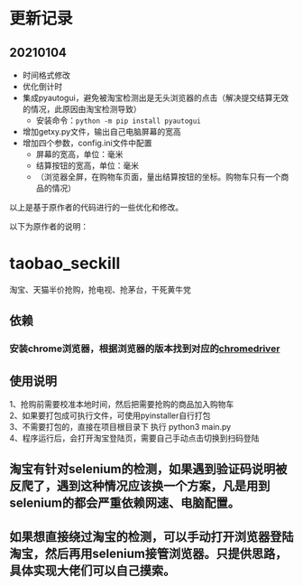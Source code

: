 

# 更新记录 

## 20210104
- 时间格式修改
- 优化倒计时  
- 集成pyautogui，避免被淘宝检测出是无头浏览器的点击（解决提交结算无效的情况，此原因由淘宝检测导致）
    - 安装命令：```python -m pip install pyautogui```
- 增加getxy.py文件，输出自己电脑屏幕的宽高  
- 增加四个参数，config.ini文件中配置
  - 屏幕的宽高，单位：毫米
  - 结算按钮的宽高，单位：毫米
  - （浏览器全屏，在购物车页面，量出结算按钮的坐标。购物车只有一个商品的情况）

以上是基于原作者的代码进行的一些优化和修改。  

以下为原作者的说明：

# taobao_seckill
淘宝、天猫半价抢购，抢电视、抢茅台，干死黄牛党
## 依赖
### 安装chrome浏览器，根据浏览器的版本找到对应的[chromedriver](http://npm.taobao.org/mirrors/chromedriver/)

## 使用说明
1、抢购前需要校准本地时间，然后把需要抢购的商品加入购物车  
2、如果要打包成可执行文件，可使用pyinstaller自行打包  
3、不需要打包的，直接在项目根目录下 执行 python3 main.py  
4、程序运行后，会打开淘宝登陆页，需要自己手动点击切换到扫码登陆  

## 淘宝有针对selenium的检测，如果遇到验证码说明被反爬了，遇到这种情况应该换一个方案，凡是用到selenium的都会严重依赖网速、电脑配置。
## 如果想直接绕过淘宝的检测，可以手动打开浏览器登陆淘宝，然后再用selenium接管浏览器。只提供思路，具体实现大佬们可以自己摸索。

